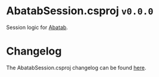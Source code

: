 # AbatabSession.csproj `v0.0.0`

Session logic for [Abatab][REPOSITORY-URL].

# Changelog

The AbatabSession.csproj changelog can be found [here][CHANGELOG].

<!-- REFERENCE LINKS -->

<!-- REPOSITORY LICENSE -->
[REPOSITORY-URL]: https://github.com/spectrum-health-systems/Abatab

<!-- DOCUMENTATION LINKS -->
[CHANGELOG]: ../../Documentation/CHANGELOG.md